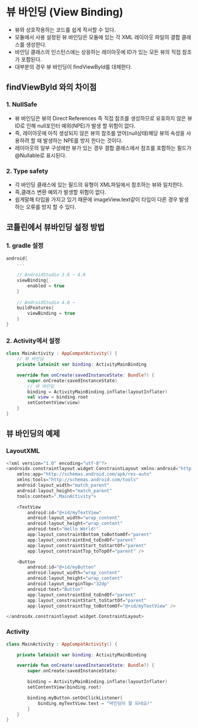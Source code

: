 # 뷰 바인딩 (View Binding)
* 뷰와 상호작용하는 코드를 쉽게 작서할 수 있다.
* 모듈에서 사용 설정된 뷰 바인딩은 모듈에 있는 각 XML 레이아웃 파일의 결합 클래스를 생성한다.
* 바인딩 클래스의 인스턴스에는 상응하는 레이아웃에 ID가 있는 모든 뷰의 직접 참조가 포함된다.
* 대부분의 경우 뷰 바인딩이 findViewById를 대체한다.

## findViewById 와의 차이점
### 1. NullSafe
* 뷰 바인딩은 뷰의 Direct References 즉 직접 참조를 생성하므로 유효하지 않은 뷰ID로 인해 null포인터 예외(NPE)가 발생 할 위험이 없다.
* 즉, 레이아웃에 아직 생성되지 않은 뷰의 참조를 얻어(null상태)해당 뷰의 속성을 사용하려 할 때 발생하는 NPE를 방지 한다는 것이다.
* 레이아웃의 일부 구성에만 뷰가 있는 경우 결합 클래스에서 참조를 포함하는 필드가@Nullable로 표시된다.
### 2. Type safety
* 각 바인딩 클래스에 있는 필드의 유형이 XML파일에서 참조하는 뷰와 일치한다.
* 즉,클래스 변환 예외가 발생할 위험이 없다.
* 쉽게말해 타입을 가지고 있기 때문에 imageView.text같이 타입이 다른 경우 발생하는 오류를 방지 할 수 있다.

## 코틀린에서 뷰바인딩 설정 방법
### 1. gradle 설정
```kotlin
android{
	...
    
    // AndroidStudio 3.6 ~ 4.0
    viewBinding{
    	enabled = true
    }
    
    // AndroidStudio 4.0 ~
    buildFeatures{
    	viewBinding = true
    }
}
```
### 2. Activity에서 설정
```kotlin
class MainActivity : AppCompatActivity() {
    // 뷰 바인딩
    private lateinit var binding: ActivityMainBinding

    override fun onCreate(savedInstanceState: Bundle?) {
        super.onCreate(savedInstanceState)
        // 뷰 바인딩
        binding = ActivityMainBinding.inflate(layoutInflater)
        val view = binding.root
        setContentView(view)
    }
}
```

## 뷰 바인딩의 예제
### LayoutXML
```kotlin
<?xml version="1.0" encoding="utf-8"?>
<androidx.constraintlayout.widget.ConstraintLayout xmlns:android="http://schemas.android.com/apk/res/android"
    xmlns:app="http://schemas.android.com/apk/res-auto"
    xmlns:tools="http://schemas.android.com/tools"
    android:layout_width="match_parent"
    android:layout_height="match_parent"
    tools:context=".MainActivity">

    <TextView
        android:id="@+id/myTextView"
        android:layout_width="wrap_content"
        android:layout_height="wrap_content"
        android:text="Hello World!"
        app:layout_constraintBottom_toBottomOf="parent"
        app:layout_constraintEnd_toEndOf="parent"
        app:layout_constraintStart_toStartOf="parent"
        app:layout_constraintTop_toTopOf="parent" />

    <Button
        android:id="@+id/myButton"
        android:layout_width="wrap_content"
        android:layout_height="wrap_content"
        android:layout_marginTop="32dp"
        android:text="Button"
        app:layout_constraintEnd_toEndOf="parent"
        app:layout_constraintStart_toStartOf="parent"
        app:layout_constraintTop_toBottomOf="@+id/myTextView" />

</androidx.constraintlayout.widget.ConstraintLayout>
```
### Activity
```kotlin
class MainActivity : AppCompatActivity() {

    private lateinit var binding: ActivityMainBinding

    override fun onCreate(savedInstanceState: Bundle?) {
        super.onCreate(savedInstanceState)

        binding = ActivityMainBinding.inflate(layoutInflater)
        setContentView(binding.root)

        binding.myButton.setOnClickListener{
            binding.myTextView.text = "바인딩이 잘 되네요!"
        }
    }
}
```
